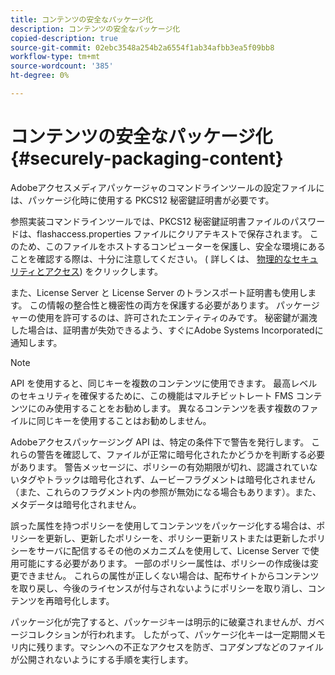 ```yaml
---
title: コンテンツの安全なパッケージ化
description: コンテンツの安全なパッケージ化
copied-description: true
source-git-commit: 02ebc3548a254b2a6554f1ab34afbb3ea5f09bb8
workflow-type: tm+mt
source-wordcount: '385'
ht-degree: 0%

---
```


# コンテンツの安全なパッケージ化 {#securely-packaging-content}

Adobeアクセスメディアパッケージャのコマンドラインツールの設定ファイルには、パッケージ化時に使用する PKCS12 秘密鍵証明書が必要です。

参照実装コマンドラインツールでは、PKCS12 秘密鍵証明書ファイルのパスワードは、flashaccess.properties ファイルにクリアテキストで保存されます。 このため、このファイルをホストするコンピューターを保護し、安全な環境にあることを確認する際は、十分に注意してください。 ( 詳しくは、 [物理的なセキュリティとアクセス](../../aaxs-secure-deployment-guidelines/physical-sec-and-access.md)) をクリックします。

また、License Server と License Server のトランスポート証明書も使用します。 この情報の整合性と機密性の両方を保護する必要があります。 パッケージャーの使用を許可するのは、許可されたエンティティのみです。 秘密鍵が漏洩した場合は、証明書が失効できるよう、すぐにAdobe Systems Incorporatedに通知します。

>[!NOTE]
>
>API を使用すると、同じキーを複数のコンテンツに使用できます。 最高レベルのセキュリティを確保するために、この機能はマルチビットレート FMS コンテンツにのみ使用することをお勧めします。 異なるコンテンツを表す複数のファイルに同じキーを使用することはお勧めしません。

Adobeアクセスパッケージング API は、特定の条件下で警告を発行します。 これらの警告を確認して、ファイルが正常に暗号化されたかどうかを判断する必要があります。 警告メッセージに、ポリシーの有効期限が切れ、認識されていないタグやトラックは暗号化されず、ムービーフラグメントは暗号化されません（また、これらのフラグメント内の参照が無効になる場合もあります）。また、メタデータは暗号化されません。

誤った属性を持つポリシーを使用してコンテンツをパッケージ化する場合は、ポリシーを更新し、更新したポリシーを、ポリシー更新リストまたは更新したポリシーをサーバに配信するその他のメカニズムを使用して、License Server で使用可能にする必要があります。 一部のポリシー属性は、ポリシーの作成後は変更できません。 これらの属性が正しくない場合は、配布サイトからコンテンツを取り戻し、今後のライセンスが付与されないようにポリシーを取り消し、コンテンツを再暗号化します。

パッケージ化が完了すると、パッケージキーは明示的に破棄されませんが、ガベージコレクションが行われます。 したがって、パッケージ化キーは一定期間メモリ内に残ります。マシンへの不正なアクセスを防ぎ、コアダンプなどのファイルが公開されないようにする手順を実行します。
